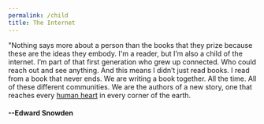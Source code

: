 ```yaml
---
permalink: /child
title: The Internet
---
```


<!-- 🌎 -->

"Nothing says more about a person than the books that they prize because these are the ideas they embody. I'm a reader, but I’m also a child of the internet. I’m part of that first generation who grew up connected. Who could reach out and see anything. And this means I didn’t just read books. I read from a book that never ends. We are writing a book together. All the time. All of these different communities. We are the authors of a new story, one that reaches every [human heart](/empathy) in every corner of the earth.

#### --Edward Snowden